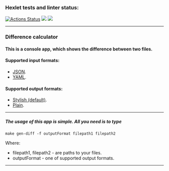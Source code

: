 ### Hexlet tests and linter status:
[![Actions Status](https://github.com/6londo9/java-project-71/workflows/hexlet-check/badge.svg)](https://github.com/6londo9/java-project-71/actions)
<a href="https://codeclimate.com/github/6londo9/java-project-71/maintainability"><img src="https://api.codeclimate.com/v1/badges/11315deb2135d657163b/maintainability" /></a>
<a href="https://codeclimate.com/github/6londo9/java-project-71/test_coverage"><img src="https://api.codeclimate.com/v1/badges/11315deb2135d657163b/test_coverage" /></a>
___
### Difference calculator

#### This is a console app, which shows the difference between two files.
#### Supported input formats:
- [JSON](https://asciinema.org/a/F54xXgDKxVFaZf7J0gwoB70AG).
- [YAML](https://asciinema.org/a/wiJeoOeM79gg9zQCeq7FrFD7W).

#### Supported output formats:
- [Stylish (default)](https://asciinema.org/a/YShuI161dQzzrBN3a55GszwhE).
- [Plain](https://asciinema.org/a/FgK85aHCihzrsk32ctYBckYSt).
___
##### The usage of this app is simple. All you need is to type 
```
make gen-diff -f outputFormat filepath1 filepath2
```
Where:
- filepath1, filepath2 - are paths to your files.
- outputFormat - one of supported output formats.
___
